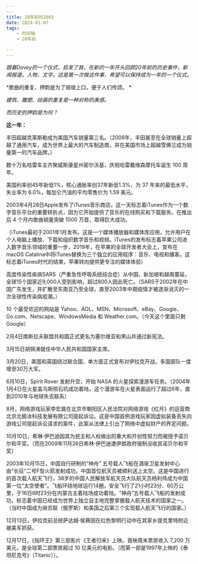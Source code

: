 ```yaml
---
​---
title: 20年前的2003
date: 2024-01-07
tags: 
    - 时间轴
    - 20年前

​---
---
```


 



*跟着Dovey的一个仪式，启发了我，在新的一年开头回顾20年前的历史事件，新闻报道，人物，文字。这是第一次做这件事，希望可以保持成为一年的一个仪式。*

  *歌曲的重复、押韵是为了琅琅上口，便于人们传颂。
*

  *建筑、雕塑、绘画的重复是一种对称的美感。*

  *而历史的押韵是为何？*





**这一年：**





丰田超越克莱斯勒成为美国汽车销量第三名。（2008年，丰田甚至在全球销量上超越了通用汽车，成为世界上最大的汽车制造商，并在美国市场上超越雪佛兰成为销量第一的汽车品牌。）



数十万名哈雷车主齐聚威斯康星州密尔沃基，庆祝哈雷戴维森摩托车诞生 100 周年。



美国利率创45年新低1%，核心通胀率创37年新低1.3%，为 37 年来的最低水平，失业率为 6.0%，每加仑汽油的平均零售价为 1.59 美元。



2003年4月28日Apple发布了iTunes音乐商店。这一天标志着iTunes作为一个数字音乐平台的重要转折点，因为它开始提供了音乐的在线购买和下载服务。在推出后 4 个月内歌曲销量突破 1000 万首，取得巨大成功。


（iTunes最初于2001年1月发布。这是一个媒体播放器和媒体库应用，允许用户在个人电脑上播放、下载和组织数字音乐和视频。iTunes的发布标志着苹果公司进入数字音乐领域的重要一步，2019年，在苹果的全球开发者大会上，宣布在macOS Catalina中将iTunes替换为三个独立的应用程序：音乐、电视和播客。这标志着iTunes时代的结束，苹果转向提供更专注的媒体体验）



高度传染性疾病SARS（严重急性呼吸系统综合症）从中国、新加坡和越南蔓延，全球15个国家近9,000人受到影响，超过800人因此死亡。（SARS于2002年在中国广东发生，并扩散至东南亚乃至全球，直至2003年中期疫情才被逐渐消灭的一次全球性传染病疫潮。）



10 个最受欢迎的网站是 Yahoo、AOL、MSN、Microsoft、eBay、Google、Go.com、Netscape、WindowsMedia 和 Weather.com。（今天这个里面只剩Google）





2月4日南斯拉夫联盟共和国正式更名为塞尔维亚和黑山并通过新宪法。



3月15日胡锦涛就任中华人民共和国国家主席。



3月20日，美国和英国绕过联合国，单方面正式宣布对伊拉克开战，多国部队一度增至30万大军。



6月10日，Spirit Rover 发射升空，开始 NASA 的火星探索漫游车任务。（2004年1月4日在火星盖乌斯陨石坑成功着陆，这个漫游车在火星表面运行了超过6年，直到2010年与地球失去联系）



8月，网络游戏玩家李宏晨在北京市朝阳区人民法院对网络游戏《红月》的运营商北京北极冰科技发展有限公司提起诉讼。这是中国首例游戏玩家因虚拟装备丢失向游戏公司提起诉讼请求的案件，此案从法律上引出了网络中虚拟财产的界定问题。



10月10日，希琳·伊巴迪因其为民主和人权做出的重大和开创性努力而被授予诺贝尔和平奖。（而在2009年11月26日希林·伊巴迪遭伊朗政府强制没收其诺贝尔和平奖）



2003年10月15日，中国自行研制的“神舟” 五号载人飞船在酒泉卫星发射中心由“长征”二号F型火箭发射成功，中国首位航天员被顺利送上太空。这是中国进行的首次载人航天飞行，38岁的中国人民解放军航天员大队航天员杨利伟成为中国第一位“太空使者”。飞船环绕地球运行14圈，安全飞行了21小时23分、60万公里，于16日6时23分在内蒙古主着陆场成功着陆。“神舟”五号载人飞船的发射成功，标志着中国已经成为世界上独立自主地完整掌握载人航天技术的国家之一。（当时中国成为继苏联（俄罗斯）和美国之后第三个实现载人航天飞行的国家。）



12月13日，伊拉克前总统萨达姆·侯赛因在红色黎明行动中在其家乡提克里特附近被美军抓获。



12月17日，《指环王》第三部影片《王者归来》上映。首映周末票房收入 7,200 万美元，是全球第二部票房超过 10 亿美元的电影。（而第一部是1997年上映的《泰坦尼克号》（Titanic））。